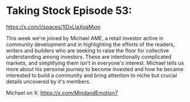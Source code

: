 # Taking Stock Episode 53:

https://x.com/i/spaces/1lDxLlaXqaMxm

This week we're joined by Michael AME, a retail investor active in community development and in highlighting the efforts of the readers, writers and builders who are seeking to raise the floor for collective understanding among investors. These are intentionally complicated markets, and simplifying them isn't in everyone's interest. Michael tells us more about his personal journey to become invested and how he became interested to build a community and bring attention to niche but crucial details uncovered by it's members. 

Michael on X: https://x.com/MindandEmotion7
